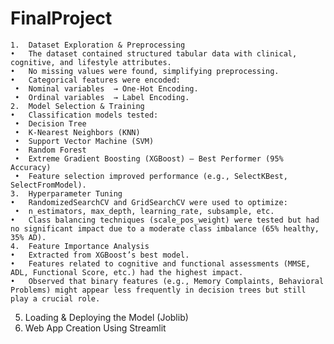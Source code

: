 # FinalProject
	1.	Dataset Exploration & Preprocessing
	•	The dataset contained structured tabular data with clinical, cognitive, and lifestyle attributes.
	•	No missing values were found, simplifying preprocessing.
	•	Categorical features were encoded:
	 •	Nominal variables  → One-Hot Encoding.
	 •	Ordinal variables  → Label Encoding.
	2.	Model Selection & Training
	•	Classification models tested:
	 •	Decision Tree
	 •	K-Nearest Neighbors (KNN)
	 •	Support Vector Machine (SVM)
	 •	Random Forest
	 •	Extreme Gradient Boosting (XGBoost) – Best Performer (95% Accuracy)
	 •	Feature selection improved performance (e.g., SelectKBest, SelectFromModel).
	3.	Hyperparameter Tuning
	•	RandomizedSearchCV and GridSearchCV were used to optimize:
	 •	n_estimators, max_depth, learning_rate, subsample, etc.
	•	Class balancing techniques (scale_pos_weight) were tested but had no significant impact due to a moderate class imbalance (65% healthy, 35% AD).
	4.  Feature Importance Analysis
	•	Extracted from XGBoost’s best model.
	•	Features related to cognitive and functional assessments (MMSE, ADL, Functional Score, etc.) had the highest impact.
	•	Observed that binary features (e.g., Memory Complaints, Behavioral Problems) might appear less frequently in decision trees but still play a crucial role.
 5. Loading & Deploying the Model (Joblib)
 6. Web App Creation Using Streamlit
